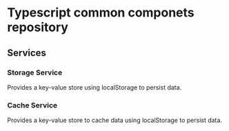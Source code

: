 # Typescript common componets repository

## Services

### Storage Service
Provides a key-value store using localStorage to persist data.

### Cache Service
Provides a key-value store to cache data using localStorage to persist data.
